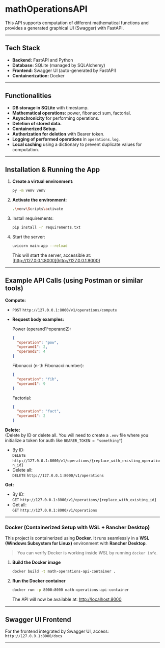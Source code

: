 # mathOperationsAPI

This API supports computation of different mathematical functions and provides a generated graphical UI (Swagger) with FastAPI.

---

## Tech Stack

- **Backend:** FastAPI and Python
- **Database:** SQLite (managed by SQLAlchemy)
- **Frontend:** Swagger UI (auto-generated by FastAPI)
- **Containerization:** Docker

---

## Functionalities

- **DB storage in SQLite** with timestamp.
- **Mathematical operations:** power, fibonacci sum, factorial.
- **Asynchronicity** for performing operations.
- **Deletion of stored data.**
- **Containerized Setup.**
- **Authorization for deletion** with Bearer token.
- **Logging of performed operations** in `operations.log`.
- **Local caching** using a dictionary to prevent duplicate values for computation.

---

## Installation & Running the App

1. **Create a virtual environment:**

    ```sh
    py -m venv venv
    ```

2. **Activate the environment:**

      ```sh
      .\venv\Scripts\activate
      ```

      
3. Install requirements:
    ```sh
    pip install -r requirements.txt
    ```

4. Start the server:
    ```sh
    uvicorn main:app --reload
    ```
    This will start the server, accessible at:  
    [http://127.0.0.1:8000](http://127.0.0.1:8000)

---

## Example API Calls (using Postman or similar tools)

**Compute:**
-  `POST`
    `http://127.0.0.1:8000/v1/operations/compute`
- **Request body examples:**

    Power (operand1^operand2):
    ```json
    {
      "operation": "pow",
      "operand1": 2,
      "operand2": 4
    }
    ```

    Fibonacci (n-th Fibonacci number):
    ```json
    {
      "operation": "fib",
      "operand1": 9
    }
    ```

    Factorial:
    ```json
    {
      "operation": "fact",
      "operand1": 2
    }
    ```

**Delete:**  
(Delete by ID or delete all. You will need to create a `.env` file where you initialize a token for auth like `BEARER_TOKEN = "something"`)
- By ID:  
  `DELETE`
 `http://127.0.0.1:8000/v1/operations/{replace_with_existing_operation_id}`
- Delete all:  
  `DELETE` `http://127.0.0.1:8000/v1/operations`

**Get:**  
- By ID:  
  `GET` `http://127.0.0.1:8000/v1/operations/{replace_with_existing_id}`
- Get all:  
  `GET` `http://127.0.0.1:8000/v1/operations`

---


### Docker (Containerized Setup with WSL + Rancher Desktop)

This project is containerized using **Docker**. It runs seamlessly in a **WSL (Windows Subsystem for Linux)** environment with **Rancher Desktop**.

>  You can verify Docker is working inside WSL by running `docker info`.


1. **Build the Docker image**
    ```sh
    docker build -t math-operations-api-container .
    ```

2. **Run the Docker container**
    ```sh
    docker run -p 8000:8000 math-operations-api-container
    ```

    The API will now be available at: [http://localhost:8000](http://localhost:8000)



---

## Swagger UI Frontend

For the frontend integrated by Swagger UI, access:  
`http://127.0.0.1:8000/docs`

---
